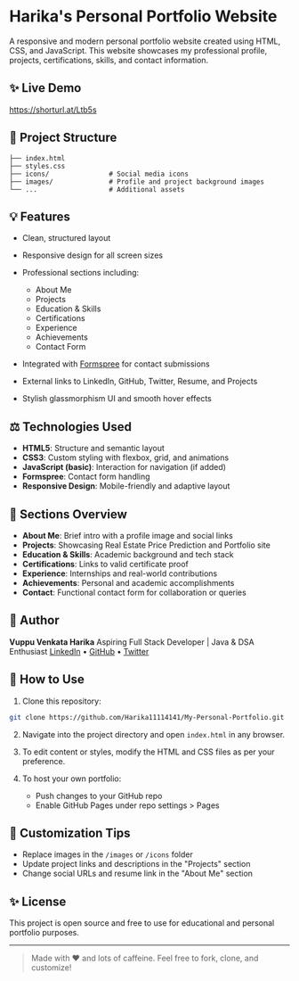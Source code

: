 # Harika's Personal Portfolio Website

A responsive and modern personal portfolio website created using HTML, CSS, and JavaScript. This website showcases my professional profile, projects, certifications, skills, and contact information.

## ✨ Live Demo

https://shorturl.at/Ltb5s

## 📁 Project Structure

```
├── index.html
├── styles.css
├── icons/               # Social media icons
├── images/              # Profile and project background images
└── ...                  # Additional assets
```

## 💡 Features

* Clean, structured layout
* Responsive design for all screen sizes
* Professional sections including:

  * About Me
  * Projects
  * Education & Skills
  * Certifications
  * Experience
  * Achievements
  * Contact Form
* Integrated with [Formspree](https://formspree.io) for contact submissions
* External links to LinkedIn, GitHub, Twitter, Resume, and Projects
* Stylish glassmorphism UI and smooth hover effects

## ⚖️ Technologies Used

* **HTML5**: Structure and semantic layout
* **CSS3**: Custom styling with flexbox, grid, and animations
* **JavaScript (basic)**: Interaction for navigation (if added)
* **Formspree**: Contact form handling
* **Responsive Design**: Mobile-friendly and adaptive layout

## 🌟 Sections Overview

* **About Me**: Brief intro with a profile image and social links
* **Projects**: Showcasing Real Estate Price Prediction and Portfolio site
* **Education & Skills**: Academic background and tech stack
* **Certifications**: Links to valid certificate proof
* **Experience**: Internships and real-world contributions
* **Achievements**: Personal and academic accomplishments
* **Contact**: Functional contact form for collaboration or queries

## 👥 Author

**Vuppu Venkata Harika**
Aspiring Full Stack Developer | Java & DSA Enthusiast
[LinkedIn](https://www.linkedin.com/in/venkata-harika-vuppu-155653255/) 
• [GitHub](https://github.com/Harika11114141) 
• [Twitter](https://x.com/HarikaVupp78764)

## 🚜 How to Use

1. Clone this repository:

```bash
git clone https://github.com/Harika11114141/My-Personal-Portfolio.git
```

2. Navigate into the project directory and open `index.html` in any browser.
3. To edit content or styles, modify the HTML and CSS files as per your preference.
4. To host your own portfolio:

   * Push changes to your GitHub repo
   * Enable GitHub Pages under repo settings > Pages

## 🔧 Customization Tips

* Replace images in the `/images` or `/icons` folder
* Update project links and descriptions in the "Projects" section
* Change social URLs and resume link in the "About Me" section

## ✨ License

This project is open source and free to use for educational and personal portfolio purposes.

---

> Made with ❤️ and lots of caffeine. Feel free to fork, clone, and customize!
